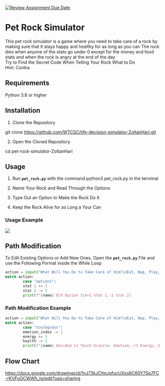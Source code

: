 [![Review Assignment Due Date](https://classroom.github.com/assets/deadline-readme-button-22041afd0340ce965d47ae6ef1cefeee28c7c493a6346c4f15d667ab976d596c.svg)](https://classroom.github.com/a/3zOHVIfr)
# Pet Rock Simulator 

This pet rock simulator is a game where you need to take care of a rock by making sure that it stays happy and healthy for as long as you can 
The rock dies when anyone of the stats go under 0 except for the money and food stats and when the rock is angry at the end of the day  
Try to Find the Secret Code When Telling Your Rock What to Do  
Hint: Contra

## Requirements
Python 3.8 or higher

## Installation

1. Clone the Repository

git clone https://github.com/WTCSC/life-decision-simulator-ZoltanHari.git

2. Open the Cloned Repository

cd pet-rock-simulator-ZoltanHari

## Usage 

1. Run **`pet_rock.py`** with the command python3 pet_rock.py in the terminal

2. Name Your Rock and Read Through the Options

3. Type Out an Option to Make the Rock Do It

4. Keep the Rock Alive for as Long a Your Can

### Usage Example

![](https://s1.ezgif.com/tmp/ezgif-18b5cfa490095b.gif)

## Path Modification  

To Edit Existing Options or Add New Ones, Open the **`pet_rock.py`** File and use the Following Format inside the While Loop
```python
action = input("What Will You Do to Take Care of Him?\nEat, Nap, Play, Bath, Work, Shop, or Option 1\n").lower().strip()
match action:
        case "option1":
        stat 1 += 1
        stat 2 -= 2
        print(f"{name} Did Option 1\n+1 Stat 1,-2 stat 2)
```

### Path Modification Example
```python
action = input("What Will You Do to Take Care of Him?\nEat, Nap, Play, Bath, Work, Shop, or Touch Grass\n").lower().strip()
match action:
        case "touchgrass":
        emotion_index -= 1
        energy += 3
        health -= 2
        print(f"{name} Decided to Touch Grass\n- Emotion, +3 Energy,-2 Health)
```

## Flow Chart

https://docs.google.com/drawings/d/1nJ73kJCfmJgfucUXss6C60Y7Sp7FC-rKVFuOCWWh_tg/edit?usp=sharing